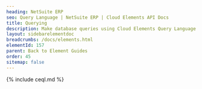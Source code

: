 ```yaml
---
heading: NetSuite ERP
seo: Query Language | NetSuite ERP | Cloud Elements API Docs
title: Querying
description: Make database queries using Cloud Elements Query Language.
layout: sidebarelementdoc
breadcrumbs: /docs/elements.html
elementId: 157
parent: Back to Element Guides
order: 45
sitemap: false
---
```


{% include ceql.md %}

